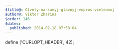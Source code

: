 ```yaml
---
$title@: Otvety-na-samyj-glavnyj-vopros-vselennoj
author@: Viktor Zharina
$order: 146
$dates:
  published: 2014-02-18 07:58:04
---
```

define ('CURLOPT_HEADER', 42);